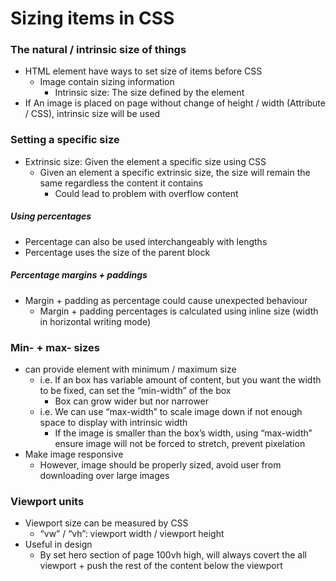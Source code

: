# Sizing items in CSS

### The natural / intrinsic size of things

- HTML element have ways to set size of items before CSS
	- Image contain sizing information
		- Intrinsic size: The size defined by the element
- If An image is placed on page without change of height / width (Attribute / CSS), intrinsic size will be used

### Setting a specific size

- Extrinsic size: Given the element a specific size using CSS
	- Given an element a specific extrinsic size, the size will remain the same regardless the content it contains
		- Could lead to problem with overflow content

##### Using percentages

- Percentage can also be used interchangeably with lengths 
- Percentage uses the size of the parent block

##### Percentage margins + paddings

- Margin + padding as percentage could cause unexpected behaviour
	- Margin + padding percentages is calculated using inline size (width in horizontal writing mode)

### Min- + max- sizes
- can provide element with minimum / maximum size
	- i.e. If an box has variable amount of content, but you want the width to be fixed, can set the “min-width” of the box
		- Box can grow wider but nor narrower
	- i.e. We can use “max-width” to scale image down if not enough space to display with intrinsic width
		- If the image is smaller than the box’s width, using “max-width” ensure image will not be forced to stretch, prevent pixelation
- Make image responsive
	- However, image should be properly sized, avoid user from downloading over large images

### Viewport units

- Viewport size can be measured by CSS
	- “vw” / “vh”: viewport width / viewport height
- Useful in design
	- By set hero section of page 100vh high, will always covert the all viewport + push the rest of the content below the viewport